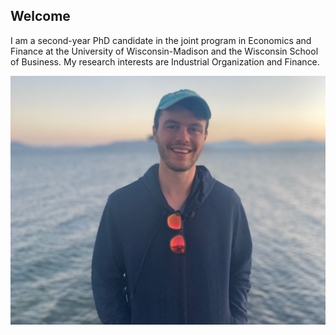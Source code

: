## Welcome

I am a second-year PhD candidate in the joint program in Economics and Finance at the University of Wisconsin-Madison and the Wisconsin School of Business. My research interests are Industrial Organization and Finance.

![Personal Photo](/IMG_9687_edit.jpg)

